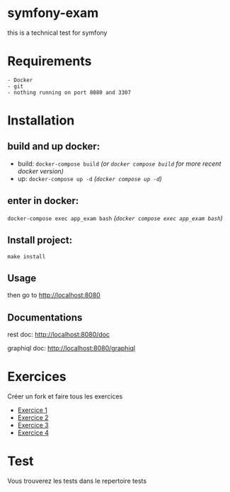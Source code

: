 # symfony-exam

this is a technical test for symfony

# Requirements
    - Docker
    - git
    - nothing running on port 8080 and 3307
# Installation

## build and up docker: 
- build: `docker-compose build` *(or `docker compose build` for more recent docker version)*
- up: `docker-compose up -d` *(`docker compose up -d`)*
  
## enter in docker:

`docker-compose exec app_exam bash` *(`docker compose exec app_exam bash`)*

## Install project:

`make install`

## Usage

then go to [http://localhost:8080](http://localhost:8080)

## Documentations

rest doc: [http://localhost:8080/doc](http://localhost:8080/doc)

graphiql doc: [http://localhost:8080/graphiql](http://localhost:8080/graphiql)

# Exercices

Créer un fork et faire tous les exercices 

 - [Exercice 1](exercices/exo-1.md)
 - [Exercice 2](exercices/exo-2.md)
 - [Exercice 3](exercices/exo-3.md)
 - [Exercice 4](exercices/exo-4.md)

# Test

Vous trouverez les tests dans le repertoire tests